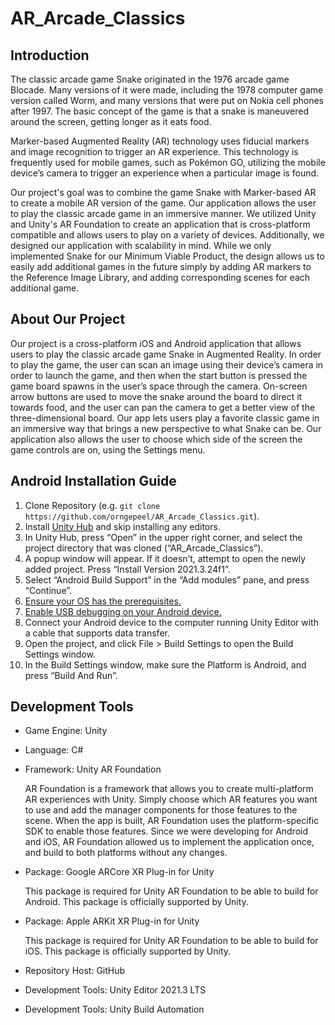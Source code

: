 # AR_Arcade_Classics

## Introduction
The classic arcade game Snake originated in the 1976 arcade game Blocade. Many versions of it were made, including the 1978 computer game version called Worm, and many versions that were put on Nokia cell phones after 1997. The basic concept of the game is that a snake is maneuvered around the screen, getting longer as it eats food. 

Marker-based Augmented Reality (AR) technology uses fiducial markers and image recognition to trigger an AR experience. This technology is frequently used for mobile games, such as Pokémon GO, utilizing the mobile device’s camera to trigger an experience when a particular image is found. 

Our project's goal was to combine the game Snake with Marker-based AR to create a mobile AR version of the game. Our application allows the user to play the classic arcade game in an immersive manner. We utilized Unity and Unity's AR Foundation to create an application that is cross-platform compatible and allows users to play on a variety of devices. Additionally, we designed our application with scalability in mind. While we only implemented Snake for our Minimum Viable Product, the design allows us to easily add additional games in the future simply by adding AR markers to the Reference Image Library, and adding corresponding scenes for each additional game.

## About Our Project
Our project is a cross-platform iOS and Android application that allows users to play the classic arcade game Snake in Augmented Reality. In order to play the game, the user can scan an image using their device’s camera in order to launch the game, and then when the start button is pressed the game board spawns in the user’s space through the camera. On-screen arrow buttons are used to move the snake around the board to direct it towards food, and the user can pan the camera to get a better view of the three-dimensional board. Our app lets users play a favorite classic game in an immersive way that brings a new perspective to what Snake can be. Our application also allows the user to choose which side of the screen the game controls are on, using the Settings menu.

## Android Installation Guide
1. Clone Repository (e.g. `git clone https://github.com/orngepeel/AR_Arcade_Classics.git`).
2. Install [Unity Hub](https://unity.com/download) and skip installing any editors.
3. In Unity Hub, press “Open” in the upper right corner, and select the project directory that was cloned (“AR_Arcade_Classics”).
4. A popup window will appear. If it doesn’t, attempt to open the newly added project. Press “Install Version 2021.3.24f1”.
5. Select “Android Build Support” in the “Add modules” pane, and press “Continue”.
6. [Ensure your OS has the prerequisites.](https://docs.unity3d.com/Manual/android-sdksetup.html)
7. [Enable USB debugging on your Android device.](https://developer.android.com/studio/debug/dev-options)
8. Connect your Android device to the computer running Unity Editor with a cable that supports data transfer.
9. Open the project, and click File > Build Settings to open the Build Settings window.
10. In the Build Settings window, make sure the Platform is Android, and press “Build And Run”.

## Development Tools
- Game Engine: Unity
- Language: C#
- Framework: Unity AR Foundation

  AR Foundation is a framework that allows you to create multi-platform AR experiences with Unity. Simply choose which AR features you want to use and add the manager components for those features to the scene. When the app is built, AR Foundation uses the platform-specific SDK to enable those features. Since we were developing for Android and iOS, AR Foundation allowed us to implement the application once, and build to both platforms without any changes.
- Package: Google ARCore XR Plug-in for Unity

  This package is required for Unity AR Foundation to be able to build for Android. This package is officially supported by Unity.
- Package: Apple ARKit XR Plug-in for Unity 

  This package is required for Unity AR Foundation to be able to build for iOS. This package is officially supported by Unity.
- Repository Host: GitHub
- Development Tools: Unity Editor 2021.3 LTS
- Development Tools: Unity Build Automation
